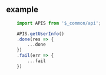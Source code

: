 ## example

```javascript
    import APIS from '$_common/api';

    APIS.getUserInfo()
    .done(res => {
        ...done
    })
    .fail(err => {
        ...fail    
    })
```